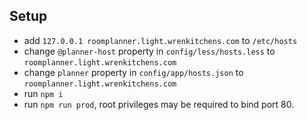 ## Setup
- add `127.0.0.1 roomplanner.light.wrenkitchens.com` to `/etc/hosts`
- change `@planner-host` property in `config/less/hosts.less` to `roomplanner.light.wrenkitchens.com`
- change `planner` property in `config/app/hosts.json` to `roomplanner.light.wrenkitchens.com`
- run `npm i`
- run `npm run prod`, root privileges may be required to bind port 80.
